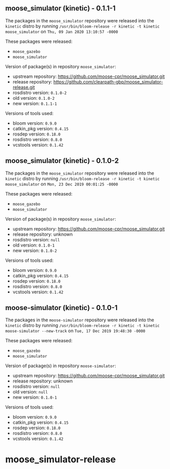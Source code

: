 ## moose_simulator (kinetic) - 0.1.1-1

The packages in the `moose_simulator` repository were released into the `kinetic` distro by running `/usr/bin/bloom-release -r kinetic -t kinetic moose_simulator` on `Thu, 09 Jan 2020 13:10:57 -0000`

These packages were released:
- `moose_gazebo`
- `moose_simulator`

Version of package(s) in repository `moose_simulator`:

- upstream repository: https://github.com/moose-cpr/moose_simulator.git
- release repository: https://github.com/clearpath-gbp/moose_simulator-release.git
- rosdistro version: `0.1.0-2`
- old version: `0.1.0-2`
- new version: `0.1.1-1`

Versions of tools used:

- bloom version: `0.9.0`
- catkin_pkg version: `0.4.15`
- rosdep version: `0.18.0`
- rosdistro version: `0.8.0`
- vcstools version: `0.1.42`


## moose_simulator (kinetic) - 0.1.0-2

The packages in the `moose_simulator` repository were released into the `kinetic` distro by running `/usr/bin/bloom-release -r kinetic -t kinetic moose_simulator` on `Mon, 23 Dec 2019 00:01:25 -0000`

These packages were released:
- `moose_gazebo`
- `moose_simulator`

Version of package(s) in repository `moose_simulator`:

- upstream repository: https://github.com/moose-cpr/moose_simulator.git
- release repository: unknown
- rosdistro version: `null`
- old version: `0.1.0-1`
- new version: `0.1.0-2`

Versions of tools used:

- bloom version: `0.9.0`
- catkin_pkg version: `0.4.15`
- rosdep version: `0.18.0`
- rosdistro version: `0.8.0`
- vcstools version: `0.1.42`


## moose-simulator (kinetic) - 0.1.0-1

The packages in the `moose-simulator` repository were released into the `kinetic` distro by running `/usr/bin/bloom-release -r kinetic -t kinetic moose-simulator --new-track` on `Tue, 17 Dec 2019 19:48:30 -0000`

These packages were released:
- `moose_gazebo`
- `moose_simulator`

Version of package(s) in repository `moose-simulator`:

- upstream repository: https://github.com/moose-cpr/moose_simulator.git
- release repository: unknown
- rosdistro version: `null`
- old version: `null`
- new version: `0.1.0-1`

Versions of tools used:

- bloom version: `0.9.0`
- catkin_pkg version: `0.4.15`
- rosdep version: `0.18.0`
- rosdistro version: `0.8.0`
- vcstools version: `0.1.42`


# moose_simulator-release